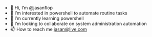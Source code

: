 - 👋 Hi, I’m @jasanflop
- 👀 I’m interested in powershell to automate routine tasks
- 🌱 I’m currently learning powershell
- 💞️ I’m looking to collaborate on system administration automation
- 📫 How to reach me jasan@live.com

<!---
jasanflop/jasanflop is a ✨ special ✨ repository because its `README.md` (this file) appears on your GitHub profile.
You can click the Preview link to take a look at your changes.
--->

